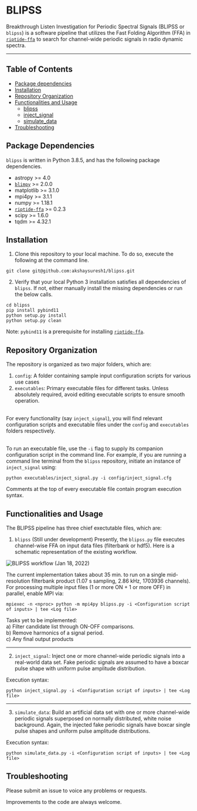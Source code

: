 # BLIPSS
Breakthrough Listen Investigation for Periodic Spectral Signals (BLIPSS or `blipss`) is a software pipeline that utilizes the Fast Folding Algorithm (FFA) in [`riptide-ffa`](https://github.com/v-morello/riptide) to search for channel-wide periodic signals in radio dynamic spectra.

---

## Table of Contents
- [Package dependencies](#dependencies)
- [Installation](#installation)
- [Repository Organization](#organization)
- [Functionalities and Usage](#usage)
    - [blipss](#blipss)
    - [inject_signal](#injectsignal)
    - [simulate_data](#simulatedata)
- [Troubleshooting](#troubleshooting)

## Package Dependencies <a name="dependencies"></a>
```blipss``` is written in Python 3.8.5, and has the following package dependencies.
- astropy >= 4.0
- [`blimpy`](https://github.com/UCBerkeleySETI/blimpy) >= 2.0.0
- matplotlib >= 3.1.0
- mpi4py >= 3.1.1
- numpy >= 1.18.1
- [`riptide-ffa`](https://github.com/v-morello/riptide) >= 0.2.3
- scipy >= 1.6.0
- tqdm >= 4.32.1

## Installation <a name="installation"></a>
1. Clone this repository to your local machine. To do so, execute the following at the command line.
```
git clone git@github.com:akshaysuresh1/blipss.git
```
2. Verify that your local Python 3 installation satisfies all dependencies of ```blipss```. If not, either manually install the missing dependencies or run the below calls.
```
cd blipss
pip install pybind11
python setup.py install
python setup.py clean
```
Note: `pybind11` is a prerequisite for installing [`riptide-ffa`](https://github.com/v-morello/riptide).

## Repository Organization <a name="organization"></a>
The repository is organized as two major folders, which are: <br>
1. `config`: A folder containing sample input configuration scripts for various use cases <br>
2. `executables`: Primary executable files for different tasks. Unless absolutely required, avoid editing executable scripts to ensure smooth operation. <br> <br>

For every functionality (say `inject_signal`), you will find relevant configuration scripts and executable files under the `config` and `executables` folders respectively. <br> <br>

To run an executable file, use the `-i` flag to supply its companion configuration script in the command line. For example, if you are running a command line terminal from the ``blipss`` repository, initiate an instance of ``inject_signal`` using:
```
python executables/inject_signal.py -i config/inject_signal.cfg
```
Comments at the top of every executable file contain program execution syntax.
  
## Functionalities and Usage <a name="usage"></a>
The BLIPSS pipeline has three chief exectutable files, which are:
1. ``blipss`` (Still under development) <a name="blipss"></a>
Presently, the `blipss.py` file executes channel-wise FFA on input data files (filterbank or hdf5). Here is a schematic representation of the existing workflow. <br>

![BLIPSS workflow (Jan 18, 2022)](https://raw.githubusercontent.com/bbrzycki/setigen/main/docs/source/images/flashy_synthetic.png)

The current implementation takes about 35 min. to run on a single mid-resolution filterbank product (1.07 s sampling, 2.86 kHz, 1703936 channels). For processing multiple input files (1 or more ON + 1 or more OFF) in parallel, enable MPI via:
```
mpiexec -n <nproc> python -m mpi4py blipss.py -i <Configuration script of inputs> | tee <Log file>
```

Tasks yet to be implemented: <br>
a) Filter candidate list through ON-OFF comparisons. <br>
b) Remove harmonics of a signal period. <br>
c) Any final output products <br>

---

2. ``inject_signal``: <a name="injectsignal"></a>
Inject one or more channel-wide periodic signals into a real-world data set. Fake periodic signals are assumed to have a boxcar pulse shape with uniform pulse amplitude distribution.<br>

Execution syntax:
```
python inject_signal.py -i <Configuration script of inputs> | tee <Log file>
```

---

3. ``simulate_data``: <a name="simulatedata"></a>
Build an artificial data set with one or more channel-wide periodic signals superposed on normally distributed, white noise background. Again, the injected fake periodic signals have boxcar single pulse shapes and uniform pulse amplitude distributions.

Execution syntax:
```
python simulate_data.py -i <Configuration script of inputs> | tee <Log file>
```

## Troubleshooting <a name="troubleshooting"></a>
Please submit an issue to voice any problems or requests.

Improvements to the code are always welcome.
